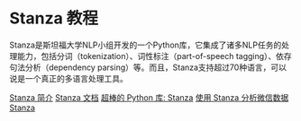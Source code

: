 # Stanza 教程

<show-structure depth="2"/>

Stanza是斯坦福大学NLP小组开发的一个Python库，它集成了诸多NLP任务的处理能力，包括分词（tokenization）、词性标注（part-of-speech tagging）、依存句法分析（dependency parsing）等。而且，Stanza支持超过70种语言，可以说是一个真正的多语言处理工具。


<seealso>
<category ref="ref_docs">
    <a href="https://mp.weixin.qq.com/s/0kwkCVm_uHZOz-t8erKANw">Stanza 简介</a>
    <a href="https://stanfordnlp.github.io/stanza">Stanza 文档</a>
    <a href="https://mp.weixin.qq.com/s/tmxfwZ4iaN8VifvH75ytig">超棒的 Python 库: Stanza</a>
    <a href="https://mp.weixin.qq.com/s/xpOXXqthmA6YCoFJvlM95A">使用 Stanza 分析微信数据</a>
</category>
<category ref="ref_github">
    <a href="https://github.com/stanfordnlp/stanza">Stanza</a>
</category>
<category ref="ref_issues"></category>
<category ref="ref_hf"></category>
<category ref="ref_ms"></category>
</seealso>